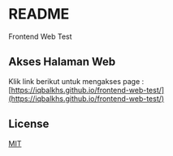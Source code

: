 # README

Frontend Web Test

## Akses Halaman Web

Klik link berikut untuk mengakses page : [https://iqbalkhs.github.io/frontend-web-test/](https://iqbalkhs.github.io/frontend-web-test/)

## License

[MIT](https://choosealicense.com/licenses/mit/)
